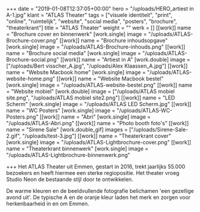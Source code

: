 +++
date = "2019-01-08T12:37:05+00:00"
hero = "/uploads/HERO_artiest in A-1.jpg"
klant = "ATLAS Theater"
tags = ["visuele identiteit", "print", "online", "ruimtelijk", "website", "social media", "posters", "brochure", "theaterkrant"]
title = "ATLAS Theater"
weight = ""
werk = []
[[work]]
name = "Brochure cover en binnenwerk"
[work.single]
image = "/uploads/ATLAS-Brochure-cover.png"
[[work]]
name = "Brochure inhoudsopgave"
[work.single]
image = "/uploads/ATLAS-Brochure-inhouds.png"
[[work]]
name = "Brochure social media"
[work.single]
image = "/uploads/ATLAS-Brochure-social.png"
[[work]]
name = "Artiest in A"
[work.double]
image = ["/uploads/Bert visscher_A.jpg", "/uploads/Alex Klaassen_A.jpg"]
[[work]]
name = "Website Macbook home"
[work.single]
image = "/uploads/ATLAS-website-home.png"
[[work]]
name = "Website Macbook bestel"
[work.single]
image = "/uploads/ATLAS-website-bestel.png"
[[work]]
name = "Website mobiel"
[work.double]
image = ["/uploads/ATLAS mobiel site.png", "/uploads/ATLAS mobiel site2.png"]
[[work]]
name = "LED Scherm"
[work.single]
image = "/uploads/ATLAS LED Scherm.jpg"
[[work]]
name = "WC Posters"
[work.single]
image = "/uploads/ATLAS-WC-Posters.png"
[[work]]
name = "Abri"
[work.single]
image = "/uploads/ATLAS-Abri.png"
[[work]]
name = "Photo booth foto's"
[[work]]
name = "Sirene Sale"
[work.double_gif]
images = ["/uploads/Sirene-Sale-2.gif", "/uploads/test-3.jpg"]
[[work]]
name = "Theaterkrant cover"
[work.single]
image = "/uploads/ATLAS-Lightbrochure-cover.png"
[[work]]
name = "Theaterkrant binnenwerk"
[work.single]
image = "/uploads/ATLAS-Lightbrochure-binnenwerk.png"

+++
Het ATLAS Theater uit Emmen, gestart in 2016, trekt jaarlijks 55.000 bezoekers en heeft hiermee een sterke regiopositie. Het theater vroeg Studio Neon de bestaande stijl door te ontwikkelen.

De warme kleuren en de beeldvullende fotografie belichamen 'een gezellige avond uit'. De typische A en de oranje kleur laden het merk en zorgen voor herkenbaarheid in en om Emmen. 

 